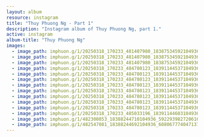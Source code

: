 ```yaml
---
layout: album
resource: instagram
title: "Thuy Phuong Ng - Part 1"
description: "Instagram album of Thuy Phuong Ng, part 1."
active: instagram
album-title: "Thuy Phuong Ng"
images:
  - image_path: imphuon.g/1/20250318_170233_481407980_18387534592104936_2486984683961682802_n.jpg
  - image_path: imphuon.g/1/20250318_170233_481407980_18387534592104936_2486984683961682802_n1.jpg
  - image_path: imphuon.g/1/20250318_170233_481407980_18387534592104936_2486984683961682802_n2.jpg
  - image_path: imphuon.g/1/20250318_170233_484780123_18391144537104936_7806131047716424451_n.jpg
  - image_path: imphuon.g/1/20250318_170233_484780123_18391144537104936_7806131047716424451_n2.jpg
  - image_path: imphuon.g/1/20250318_170233_484780123_18391144537104936_7806131047716424451_n3.jpg
  - image_path: imphuon.g/1/20250318_170233_484780123_18391144537104936_7806131047716424451_n4.jpg
  - image_path: imphuon.g/1/20250318_170233_484780123_18391144537104936_7806131047716424451_n5.jpg
  - image_path: imphuon.g/1/20250318_170233_484780123_18391144537104936_7806131047716424451_n6.jpg
  - image_path: imphuon.g/1/20250318_170233_484780123_18391144537104936_7806131047716424451_n7.jpg
  - image_path: imphuon.g/1/20250318_170233_484780123_18391144537104936_7806131047716424451_n8.jpg
  - image_path: imphuon.g/1/20250318_170233_485033196_18391144603104936_8273961047056709635_n.jpg
  - image_path: imphuon.g/1/482300853_18388244710104936_5922939827206168673_n.jpg
  - image_path: imphuon.g/1/482547081_18388244692104936_6080677740471373245_n.jpg
---
```

